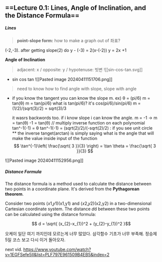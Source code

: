 
## ==Lecture 0.1: Lines, Angle of Inclination, and the Distance Formula==
##### Lines

> **point-slope form:** how to make a graph out of 좌표?

(-2,-3). after getting slope(2) do y - (-3) =  2(x-(-2)) 
y = 2x +1


**Angle of Inclination**
> adjacent: x / opposite: y / hypotenuse: 빗변
> ![[sin-cos-tan.svg]]

- sin cos tan ![[Pasted image 20240411151706.png]]

> need to know how to find angle with slope, slope with angle
- if you know the tangent you can know the slope m.
	ex) θ = (pi/6)
	m = tan(θ)
	m = tan(pi/6)
	what is tan(pi/6)? it's cos(pi/6)/sin(pi/6)
	m = (1/2)/(sqrt(3)/2) = sqrt(3)/3
	

	it wasrs backwords too. if i know slope i can know the angle.
	m = -1
	-> m = tan(θ)
	-1 = tan(θ) // multiply inverse function on each polynomial 
	tan^-1(-1) = θ
	tan^-1(-1) = (sqrt(2)/2)/(-sqrt(2)/2) : if you see unit circle
**  the inverse tanget(arctan) is simply saying what is the angle that will make the value inside input of the function$$
\tan^{-1}\left( \frac{\sqrt{ 3 }}{3} \right) = \tan \theta = \frac{\sqrt{ 3 }}{3}
$$

![[Pasted image 20240411152956.png]]

##### Distance Formula
 The distance formula is a method used to calculate the distance between two points in a coordinate plane. It's derived from the **Pythagorean theorem**.

Consider two points (𝑥1,𝑦1)(x1​,y1​) and (𝑥2,𝑦2)(x2​,y2​) in a two-dimensional Cartesian coordinate system. The distance 𝑑d between these two points can be calculated using the distance formula:

$$ d = \sqrt{ (x_{2}-x_{1})^2 + (y_{2}-y_{1})^2 }$$

오케이 일단 여기 까지인데 모르는게 너무 많았다. 삼각함수 기초가 너무 부족해. 정승제 5일 코스 보고 다시 이거 돌아오자.

next vid.
https://www.youtube.com/watch?v=1EGFSefe5II&list=PLF797E961509B4EB5&index=2